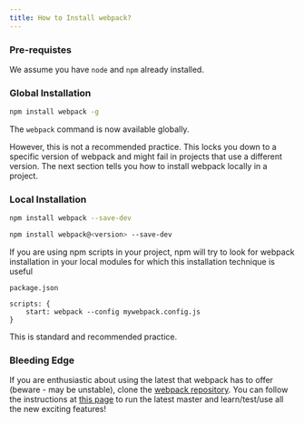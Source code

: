 ```yaml
---
title: How to Install webpack?
---
```


### Pre-requistes

We assume you have `node` and `npm` already installed.

### Global Installation

``` sh
npm install webpack -g
```

The `webpack` command is now available globally.

However, this is not a recommended practice. This locks you down to a specific version of webpack and might fail in projects that use a different version. The next section tells you how to install webpack locally in a project.

### Local Installation

``` sh
npm install webpack --save-dev

npm install webpack@<version> --save-dev

```

If you are using npm scripts in your project, npm will try to look for webpack installation in your local modules for which this installation technique is useful
```
package.json

scripts: {
	start: webpack --config mywebpack.config.js
}
```

This is standard and recommended practice.

### Bleeding Edge

If you are enthusiastic about using the latest that webpack has to offer (beware - may be unstable), clone the [webpack repository](https://github.com/webpack/webpack). You can follow the instructions at [this page](https://github.com/webpack/webpack/blob/master/CONTRIBUTING.md) to run the latest master and learn/test/use all the new exciting features!
